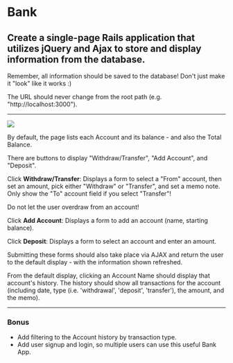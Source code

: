 # Bank

Create a single-page Rails application that utilizes jQuery and Ajax to store and display information from the database.
---

Remember, all information should be saved to the database! Don't just make it "look" like it works :)

The URL should never change from the root path (e.g. "http://localhost:3000").

---

![](http://i.imgur.com/Qmxh4Ed.jpg)

By default, the page lists each Account and its balance - and also the Total Balance.

There are buttons to display "Withdraw/Transfer", "Add Account", and "Deposit".

Click **Withdraw/Transfer**: Displays a form to select a "From" account, then set an amount, pick either "Withdraw" or "Transfer", and set a memo note. Only show the "To" account field if you select "Transfer"!

Do not let the user overdraw from an account!

Click **Add Account**: Displays a form to add an account (name, starting balance).

Click **Deposit**: Displays a form to select an account and enter an amount.

Submitting these forms should also take place via AJAX and return the user to the default display - with the information shown refreshed.

From the default display, clicking an Account Name should display that account's history. The history should show all transactions for the account (including date, type (i.e. 'withdrawal', 'deposit', 'transfer'), the amount, and the memo).

---


### Bonus

- Add filtering to the Account history by transaction type.
- Add user signup and login, so multiple users can use this useful Bank App.